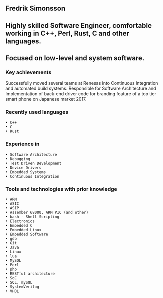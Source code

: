 ## Fredrik Simonsson

## Highly skilled Software Engineer, comfortable working in C++, Perl, Rust, C and other languages.
## Focused on low-level and system software.
### Key achievements
Successfully moved several teams at Renesas into Continuous Integration and automated build systems.
Responsible for Software Architecture and Implementation of back-end driver code for branding feature of a top tier smart phone on Japanese market 2017.
### Recently used languages
    • C++
    • C
    • Rust
### Experience in

    • Software Architecture
    • Debugging
    • Test Driven Development
    • Device Drivers
    • Embedded Systems
    • Continuous Integration
### Tools and technologies with prior knowledge
    • ARM
    • ASIC 
    • ASIP
    • Assember 68000, ARM PIC (and other)
    • bash - Shell Scripting
    • Electronics 
    • Embedded C 
    • Embedded Linux 
    • Embedded Software 
    • gdb
    • Git 
    • Java
    • Linux  
    • lua
    • MySQL 
    • Perl
    • php
    • RESTful architecture
    • SoC
    • SQL, mySQL
    • SystemVerilog
    • VHDL
